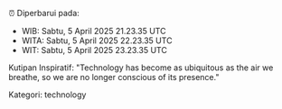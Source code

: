 ⏰ Diperbarui pada:
- WIB: Sabtu, 5 April 2025 21.23.35 UTC
- WITA: Sabtu, 5 April 2025 22.23.35 UTC
- WIT: Sabtu, 5 April 2025 23.23.35 UTC

Kutipan Inspiratif:
"Technology has become as ubiquitous as the air we breathe, so we are no longer conscious of its presence."


Kategori: technology

